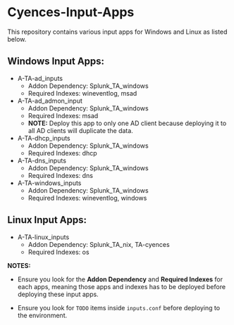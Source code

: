 # Cyences-Input-Apps

This repository contains various input apps for Windows and Linux as listed below.

## Windows Input Apps:

* A-TA-ad_inputs
    * Addon Dependency: Splunk_TA_windows
    * Required Indexes: wineventlog, msad
* A-TA-ad_admon_input
    * Addon Dependency: Splunk_TA_windows
    * Required Indexes: msad
    * **NOTE:** Deploy this app to only one AD client because deploying it to all AD clients will duplicate the data. 
* A-TA-dhcp_inputs
    * Addon Dependency: Splunk_TA_windows
    * Required Indexes: dhcp
* A-TA-dns_inputs
    * Addon Dependency: Splunk_TA_windows
    * Required Indexes: dns
* A-TA-windows_inputs
    * Addon Dependency: Splunk_TA_windows
    * Required Indexes: wineventlog, windows


## Linux Input Apps:

* A-TA-linux_inputs
    * Addon Dependency: Splunk_TA_nix, TA-cyences
    * Required Indexes: os


**NOTES:**

* Ensure you look for the **Addon Dependency** and **Required Indexes** for each apps, meaning those apps and indexes has to be deployed before deploying these input apps.

* Ensure you look for `TODO` items inside `inputs.conf` before deploying to the environment.
